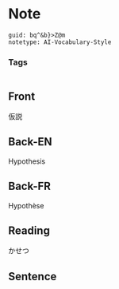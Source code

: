 # Note
```
guid: bq^&b}>Z@m
notetype: AI-Vocabulary-Style
```

### Tags
```
```

## Front
仮説

## Back-EN
Hypothesis

## Back-FR
Hypothèse

## Reading
かせつ

## Sentence

